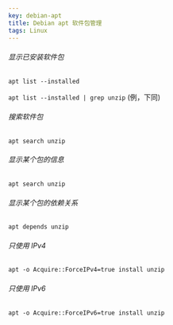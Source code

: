 ```yaml
---
key: debian-apt
title: Debian apt 软件包管理
tags: Linux
---
```


###### 显示已安装软件包

`apt list --installed`

`apt list --installed | grep unzip`  (例，下同)

###### 搜索软件包 

`apt search unzip`

###### 显示某个包的信息

`apt search unzip`

###### 显示某个包的依赖关系

`apt depends unzip`

###### 只使用 IPv4

`apt -o Acquire::ForceIPv4=true install unzip`

###### 只使用 IPv6

`apt -o Acquire::ForceIPv6=true install unzip`